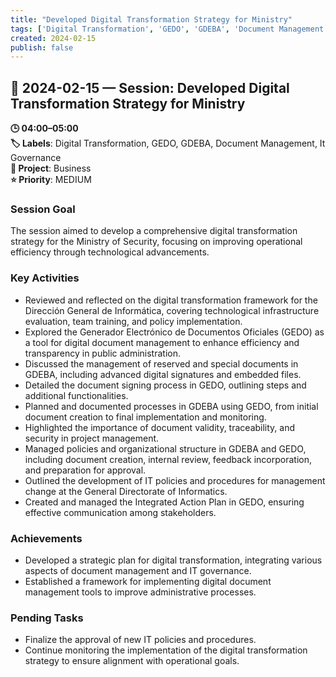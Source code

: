 ```yaml
---
title: "Developed Digital Transformation Strategy for Ministry"
tags: ['Digital Transformation', 'GEDO', 'GDEBA', 'Document Management', 'It Governance']
created: 2024-02-15
publish: false
---
```


## 📅 2024-02-15 — Session: Developed Digital Transformation Strategy for Ministry

**🕒 04:00–05:00**  
**🏷️ Labels**: Digital Transformation, GEDO, GDEBA, Document Management, It Governance  
**📂 Project**: Business  
**⭐ Priority**: MEDIUM  


### Session Goal
The session aimed to develop a comprehensive digital transformation strategy for the Ministry of Security, focusing on improving operational efficiency through technological advancements.

### Key Activities
- Reviewed and reflected on the digital transformation framework for the Dirección General de Informática, covering technological infrastructure evaluation, team training, and policy implementation.
- Explored the Generador Electrónico de Documentos Oficiales (GEDO) as a tool for digital document management to enhance efficiency and transparency in public administration.
- Discussed the management of reserved and special documents in GDEBA, including advanced digital signatures and embedded files.
- Detailed the document signing process in GEDO, outlining steps and additional functionalities.
- Planned and documented processes in GDEBA using GEDO, from initial document creation to final implementation and monitoring.
- Highlighted the importance of document validity, traceability, and security in project management.
- Managed policies and organizational structure in GDEBA and GEDO, including document creation, internal review, feedback incorporation, and preparation for approval.
- Outlined the development of IT policies and procedures for management change at the General Directorate of Informatics.
- Created and managed the Integrated Action Plan in GEDO, ensuring effective communication among stakeholders.

### Achievements
- Developed a strategic plan for digital transformation, integrating various aspects of document management and IT governance.
- Established a framework for implementing digital document management tools to improve administrative processes.

### Pending Tasks
- Finalize the approval of new IT policies and procedures.
- Continue monitoring the implementation of the digital transformation strategy to ensure alignment with operational goals.
